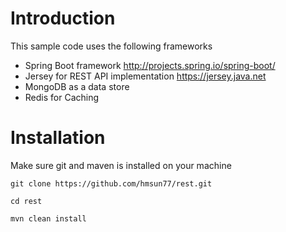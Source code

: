 # Introduction

This sample code uses the following frameworks

- Spring Boot framework http://projects.spring.io/spring-boot/
- Jersey for REST API implementation https://jersey.java.net
- MongoDB as a data store
- Redis for Caching

# Installation

Make sure git and maven is installed on your machine


 ```git clone https://github.com/hmsun77/rest.git```
 
 ```cd rest```
 
 ```mvn clean install``` 